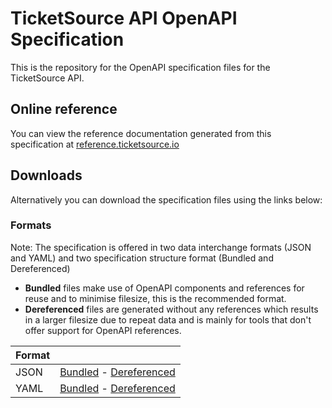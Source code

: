 # TicketSource API OpenAPI Specification

This is the repository for the OpenAPI specification files for the TicketSource API.

## Online reference

You can view the reference documentation generated from this specification at 
[reference.ticketsource.io](https://reference.ticketsource.io) 

## Downloads

Alternatively you can download the specification files using the links below:

### Formats

Note: The specification is offered in two data interchange formats (JSON and YAML) and two specification structure format (Bundled and Dereferenced)

* **Bundled** files make use of OpenAPI components and references for reuse and to minimise filesize, this is the recommended format.
* **Dereferenced** files are generated without any references which results in a larger filesize due to repeat data and is mainly for tools that don't offer support for OpenAPI references.

| Format | |
|--------|-|
| JSON   | [Bundled](https://raw.githubusercontent.com/ticketsource/openapi-spec/main/reference/TicketSource-API.json) - [Dereferenced](https://raw.githubusercontent.com/ticketsource/openapi-spec/main/reference/dereferenced/TicketSource-API.json)
| YAML   | [Bundled](https://raw.githubusercontent.com/ticketsource/openapi-spec/main/reference/TicketSource-API.yaml) - [Dereferenced](https://raw.githubusercontent.com/ticketsource/openapi-spec/main/reference/dereferenced/TicketSource-API.yaml)
